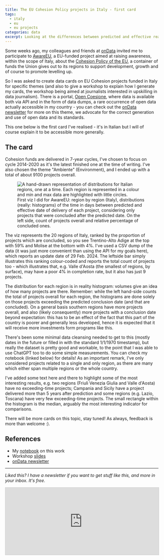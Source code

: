 ```yaml
---
title: The EU Cohesion Policy projects in Italy - first card
tags:
  - italy
  - eu
  - eu projects
categories: data
excerpt: Looking at the differences between predicted and effective realisation
---
```


Some weeks ago, my colleagues and friends at [onData](https://www.ondata.it/) invited me to participate to [AwareEU](https://www.infonodes.org/awareeu), a EU-funded project aimed at raising awareness, within the scope of Italy, about the [Cohesion Policy of the EU](https://ec.europa.eu/regional_policy/policy/what/investment-policy_en), a container of funds the Union gives out to its regions to support development, growth and of course to promote levelling up.

So I was asked to create data cards on EU Cohesion projects funded in Italy for specific themes (and also to give a workshop to explain how I generate my cards, the workshop being aimed at journalists interested in upskilling in data journalism). There is a portal, [Open Coesione](https://opencoesione.gov.it/en/dati/), where data is available both via API and in the form of data dumps, a rare occurrence of open data actually accessible in my country - you can check out the [onData newsletter](https://ondata.substack.com/) for more on this theme, we advocate for the correct generation and use of open data and its standards.

This one below is the first card I've realised - it's in Italian but I will of course explain it to be accessible more generally.

## The card 

Cohesion funds are delivered in 7-year cycles, I've chosen to focus on cycle 2014-2020 as it's the latest finished one at the time of writing. I've also chosen the theme "Ambiente" (Environment), and I ended up with a total of about 9100 projects overall.

<figure class="responsive">
  <img src="{{ site.url }}{{site.posts_images_path}}oc-ritardi.jpg" alt="A hand-drawn representation of distributions for Italian regions, one at a time. Each region is represented in a colour and min and max data are highlighted with little circles.">
  <figcaption>First viz I did for AwareEU: region by region (Italy), distributions (really: histograms) of the time in days between predicted and effective date of delivery of each project, considering only projects that were concluded after the predicted date. On the left side, count of projects overall and relative percentage of concluded ones.</figcaption>
</figure>

The viz represents the 20 regions of Italy, ranked by the proportion of projects which are concluded, so you see Trentino-Alto Adige at the top with 59% and Molise at the bottom with 4%. I've used a CSV dump of the data (it was just more convenient than using the API for my goals here), which reports an update date of 29 Feb. 2024. 
The leftside bar simply illustrates this ranking colour-coded and reports the total count of projects too - which illustrates that, e.g. Valle d'Aosta (the smallest of regions, by surface), may have a poor 4% in completion rate, but it also has just 9 projects.

The distribution for each region is in reality histogram: volumes give an idea of how many projects are there. Remember: while the left hand-side counts the total of projects overall for each region, the histograms are done solely on those projects exceeding the predicted conclusion date (and that are concluded). On a general basis southern regions have more projects overall, and also (likely consequently) more projects with a conclusion date beyond expectation: this has to be an effect of the fact that this part of the country is poorer and generally less developed, hence it is expected that it will receive more investments form programs like this.

There's been some minimal data cleansing needed to get to this (mostly dates in the future or filled in with the standard 1/1/1970 timestamp), but really the dataset is pretty good and workable, to the point that I was able to use ChatGPT too to do some simple measurements. You can check my notebook (linked below) for details! As an important remark, I've only considered projects related to a single and only region, as there are many which either span multiple regions or the whole country.

I've added some text here and there to highlight some of the most interesting results, e.g. two regions (Friuli Venezia Giulia and Valle d'Aosta) have no exceeding-time projects; Campania and Sicily have a project delivered more than 5 years after prediction and some regions (e.g. Lazio, Toscana) have very few exceeding-time projects. The small rectangle within the histogram is the median, arguably the most interesting indicator for comparisons.

There will be more cards on this topic, stay tuned! As always, feedback is more than welcome :).

## References
* My [notebook](https://nbviewer.org/github/martinapugliese/doodling-data-cards/blob/master/opencoesione/oc_ambiente.ipynb) on this work
* Workshop [slides](https://docs.google.com/presentation/d/1KV57lAFSVfjmO6XHeZ5vH9FtiIFrikJ4BxMPwQB6zGA/edit#slide=id.g2e7a510a23c_8_0)
* [onData newsletter](https://ondata.substack.com/)

---

*Liked this? I have a newsletter if you want to get stuff like this, and more in your inbox. It's free.*

<iframe
scrolling="no"
style="width:100%!important;height:220px;border:1px #ccc solid !important"
src="https://buttondown.email/martinapugliese?as_embed=true"
></iframe><br /><br />
